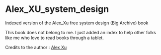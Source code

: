 # Alex_XU_system_design
Indexed version of the Alex_Xu free system design (Big Archive) book

This book does not belong to me. I just added an index to help other folks like me who love to read books through a tablet.

Credits to the author : [Alex Xu](https://www.linkedin.com/in/alex-xu-a8131b11/)
